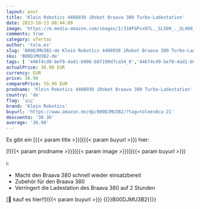 ```yaml
---
layout: post
title: 'Klein Robotics 4408936 iRobot Braava 380 Turbo-Ladestation'
date: 2023-10-13 08:44:09
image: 'https://m.media-amazon.com/images/I/310FGPsxO7L._SL500_._SL400_.jpg'
comments: true
category: ofertas
author: 'tole.es'
slug: 'B00DJMU3B2-de Klein Robotics 4408936 iRobot Braava 380 Turbo-Ladestation'
sku: 'B00DJMU3B2-de'
tags: [ '446f4cd9-bef8-4ad1-b906-b8f199d7ca54_0','446f4cd9-bef8-4ad1-b906-b8f199d7ca54_7301','Arborist Merchandising Root','Haushaltsreiniger & Staubsauger','Küche, Haushalt & Wohnen','Ratgeber Roboterstaubsauger','Roboterstaubsauger','Self Service','Special Features Stores','Staubsauger','Staubsaugerzubehörsets','Zubehör für Staubsauger','klein robotics','🇩🇪', ]
actualPrice: 36.98 EUR
currency: EUR
price: 36.98
comparePrice: 59.99 EUR
prodname: 'Klein Robotics 4408936 iRobot Braava 380 Turbo-Ladestation'
country: 'de'
flag: '🇩🇪'
brand: 'Klein Robotics'
buyurl: 'https://www.amazon.de/dp/B00DJMU3B2/?tag=tolees0ca-21'
descuento: '38.36'
average: '36.98'
---
```


Es gibt ein [{{< param title >}}]({{< param buyurl >}}) hier:

[![{{< param prodname >}}]({{< param image >}})]({{< param buyurl >}})

ℹ️:

- Macht den Braava 380 schnell wieder einsatzbereit
- Zubehör für den Braava 380
- Verringert die Ladestation des Braava 380 auf 2 Stunden

[🛒 kauf es hier!!]({{< param buyurl >}})
{{<world>}}B00DJMU3B2{{</world>}}
